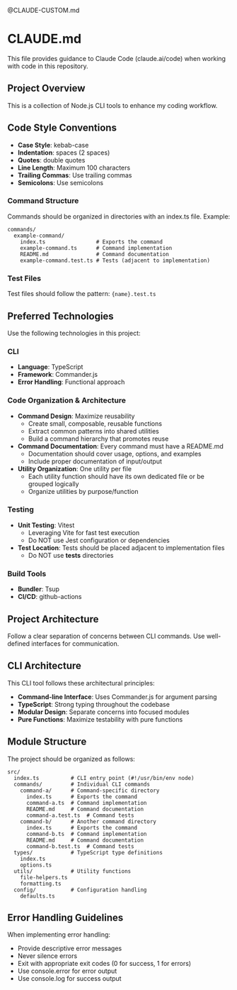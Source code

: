 @CLAUDE-CUSTOM.md
# CLAUDE.md

This file provides guidance to Claude Code (claude.ai/code) when working with code in this repository.

## Project Overview

This is a collection of Node.js CLI tools to enhance my coding workflow.

## Code Style Conventions

- **Case Style**: kebab-case
- **Indentation**: spaces (2 spaces)
- **Quotes**: double quotes
- **Line Length**: Maximum 100 characters
- **Trailing Commas**: Use trailing commas
- **Semicolons**: Use semicolons

### Command Structure

Commands should be organized in directories with an index.ts file.
Example:
```
commands/
  example-command/
    index.ts                # Exports the command
    example-command.ts      # Command implementation
    README.md               # Command documentation
    example-command.test.ts # Tests (adjacent to implementation)
```

### Test Files

Test files should follow the pattern: `{name}.test.ts`

## Preferred Technologies

Use the following technologies in this project:

### CLI

- **Language**: TypeScript
- **Framework**: Commander.js
- **Error Handling**: Functional approach

### Code Organization & Architecture

- **Command Design**: Maximize reusability
  - Create small, composable, reusable functions
  - Extract common patterns into shared utilities
  - Build a command hierarchy that promotes reuse
- **Command Documentation**: Every command must have a README.md
  - Documentation should cover usage, options, and examples
  - Include proper documentation of input/output
- **Utility Organization**: One utility per file
  - Each utility function should have its own dedicated file or be grouped logically
  - Organize utilities by purpose/function

### Testing

- **Unit Testing**: Vitest
  - Leveraging Vite for fast test execution
  - Do NOT use Jest configuration or dependencies
- **Test Location**: Tests should be placed adjacent to implementation files
  - Do NOT use __tests__ directories

### Build Tools

- **Bundler**: Tsup
- **CI/CD**: github-actions

## Project Architecture

Follow a clear separation of concerns between CLI commands. Use well-defined interfaces for communication.

## CLI Architecture

This CLI tool follows these architectural principles:

- **Command-line Interface**: Uses Commander.js for argument parsing
- **TypeScript**: Strong typing throughout the codebase
- **Modular Design**: Separate concerns into focused modules
- **Pure Functions**: Maximize testability with pure functions

## Module Structure

The project should be organized as follows:

```
src/
  index.ts          # CLI entry point (#!/usr/bin/env node)
  commands/         # Individual CLI commands
    command-a/      # Command-specific directory
      index.ts      # Exports the command
      command-a.ts  # Command implementation
      README.md     # Command documentation
      command-a.test.ts  # Command tests
    command-b/      # Another command directory
      index.ts      # Exports the command
      command-b.ts  # Command implementation
      README.md     # Command documentation
      command-b.test.ts  # Command tests
  types/            # TypeScript type definitions
    index.ts
    options.ts
  utils/            # Utility functions
    file-helpers.ts
    formatting.ts
  config/           # Configuration handling
    defaults.ts
```

## Error Handling Guidelines

When implementing error handling:

- Provide descriptive error messages
- Never silence errors
- Exit with appropriate exit codes (0 for success, 1 for errors)
- Use console.error for error output
- Use console.log for success output